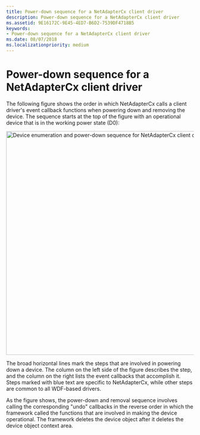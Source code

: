```yaml
---
title: Power-down sequence for a NetAdapterCx client driver
description: Power-down sequence for a NetAdapterCx client driver
ms.assetid: 9E16172C-9E45-4ED7-B6D2-7539DF4718B5
keywords:
- Power-down sequence for a NetAdapterCx client driver
ms.date: 08/07/2018
ms.localizationpriority: medium
---
```


# Power-down sequence for a NetAdapterCx client driver

The following figure shows the order in which NetAdapterCx calls a client driver's event callback functions when powering down and removing the device. The sequence starts at the top of the figure with an operational device that is in the working power state (D0):

<img src="images/netadaptercx-powerdown.png" alt="Device enumeration and power-down sequence for NetAdapterCx client driver" title="Device enumeration and power-down sequence for NetAdapterCx client driver" style="width: 600px;"/>

The broad horizontal lines mark the steps that are involved in powering down a device. The column on the left side of the figure describes the step, and the column on the right lists the event callbacks that accomplish it. Steps marked with blue text are specific to NetAdapterCx, while other steps are common to all WDF-based drivers.

As the figure shows, the power-down and removal sequence involves calling the corresponding "undo" callbacks in the reverse order in which the framework called the functions that are involved in making the device operational. The framework deletes the device object after it deletes the device object context area.
